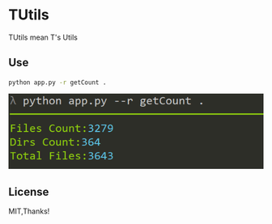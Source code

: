 # TUtils



TUtils mean T's Utils



## Use

```cmd
python app.py -r getCount .
```

![example_run_getCount](./assets/example_run_getCount.png)



## License

MIT,Thanks!